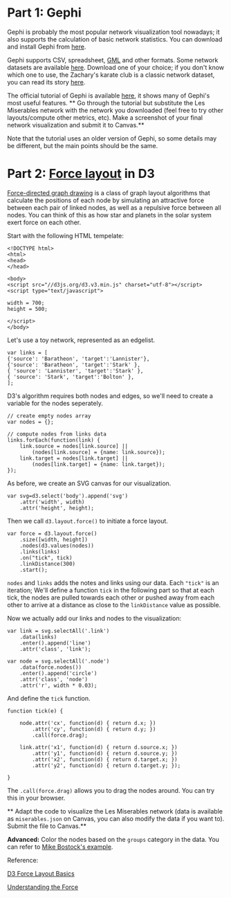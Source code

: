 # Part 1: Gephi

Gephi is probably the most popular network visualization tool nowadays; it also supports the calculation of basic network statistics. You can download and install Gephi from [here](https://gephi.org/).

Gephi supports CSV, spreadsheet, [GML](https://en.wikipedia.org/wiki/Geography_Markup_Language) and other formats. Some network datasets are available [here](https://github.com/gephi/gephi/wiki/Datasets). Download one of your choice; if you don't know which one to use, the Zachary's karate club is a classic network dataset, you can read its story [here](https://sites.google.com/site/ucinetsoftware/datasets/zacharykarateclub). 

The official tutorial of Gephi is available [here](https://gephi.org/tutorials/gephi-tutorial-quick_start.pdf), it shows many of Gephi's most useful features. ** Go through the tutorial but substitute the Les Miserables network with the network you downloaded (feel free to try other layouts/compute other metrics, etc). Make a screenshot of your final network visualization and submit it to Canvas.**

Note that the tutorial uses an older version of Gephi, so some details may be different, but the main points should be the same.




# Part 2: [Force layout](https://github.com/d3/d3-3.x-api-reference/blob/master/Force-Layout.md) in D3

[Force-directed graph drawing](https://en.wikipedia.org/wiki/Force-directed_graph_drawing) is a class of graph layout algorithms that calculate the positions of each node by simulating an attractive force between each pair of linked nodes, as well as a repulsive force between all nodes. You can think of this as how star and planets in the solar system exert force on each other.

Start with the following HTML tempelate:

    <!DOCTYPE html>
    <html>
    <head>
    </head>
  
    <body>
    <script src="//d3js.org/d3.v3.min.js" charset="utf-8"></script>
    <script type="text/javascript">

    width = 700;
    height = 500;
    
    </script>
    </body>

Let's use a toy network, represented as an edgelist.

    var links = [
    {'source': 'Baratheon', 'target':'Lannister'},
    {'source': 'Baratheon', 'target':'Stark' },
    { 'source': 'Lannister', 'target':'Stark' },
    { 'source': 'Stark', 'target':'Bolton' },
    ];


D3's algorithm requires both nodes and edges, so we'll need to create a variable for the nodes seperately.

    // create empty nodes array
    var nodes = {};
    
    // compute nodes from links data
    links.forEach(function(link) {
        link.source = nodes[link.source] ||
            (nodes[link.source] = {name: link.source});
        link.target = nodes[link.target] ||
            (nodes[link.target] = {name: link.target});        
    });

As before, we create an SVG canvas for our visualization.

    var svg=d3.select('body').append('svg')
        .attr('width', width)
        .attr('height', height);

Then we call `d3.layout.force()` to initiate a force layout.

    var force = d3.layout.force() 
        .size([width, height]) 
        .nodes(d3.values(nodes))
        .links(links)
        .on("tick", tick)
        .linkDistance(300)
        .start(); 
        
`nodes` and `links` adds the notes and links using our data. Each `"tick"` is an iteration; We'll define a function `tick` in the following part so that at each tick, the nodes are pulled towards each other or pushed away from each other to arrive at a distance as close to the `linkDistance` value as possible.

Now we actually add our links and nodes to the visualization:

    var link = svg.selectAll('.link')
        .data(links)
        .enter().append('line')
        .attr('class', 'link'); 

    var node = svg.selectAll('.node')
        .data(force.nodes()) 
        .enter().append('circle')
        .attr('class', 'node')
        .attr('r', width * 0.03); 
        
And define the `tick` function.

    function tick(e) {
        
        node.attr('cx', function(d) { return d.x; })
            .attr('cy', function(d) { return d.y; })
            .call(force.drag);
            
        link.attr('x1', function(d) { return d.source.x; })
            .attr('y1', function(d) { return d.source.y; })
            .attr('x2', function(d) { return d.target.x; })
            .attr('y2', function(d) { return d.target.y; });
        
    }

The `.call(force.drag)` allows you to drag the nodes around. You can try this in your browser. 

** Adapt the code to visualize the Les Miserables network (data is available as `miserables.json` on Canvas, you can also modify the data if you want to). Submit the file to Canvas.**

**Advanced:** Color the nodes based on the `groups` category in the data. You can refer to [Mike Bostock's example](http://bl.ocks.org/mbostock/4062045).


Reference:

[D3 Force Layout Basics](http://bensullins.com/d3-force-layout-basics/)

[Understanding the Force](https://medium.com/@sxywu/understanding-the-force-ef1237017d5#.tf5h2goby)